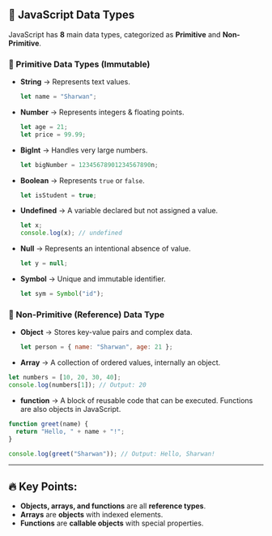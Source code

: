 ## 📌 JavaScript Data Types
JavaScript has **8** main data types, categorized as **Primitive** and **Non-Primitive**.

### 🔹 Primitive Data Types (Immutable)
- **String** → Represents text values.
  ```javascript
  let name = "Sharwan";
  ```
- **Number** → Represents integers & floating points.
  ```javascript
  let age = 21;
  let price = 99.99;
  ```
- **BigInt** → Handles very large numbers.
  ```javascript
  let bigNumber = 12345678901234567890n;
  ```
- **Boolean** → Represents `true` or `false`.
  ```javascript
  let isStudent = true;
  ```
- **Undefined** → A variable declared but not assigned a value.
  ```javascript
  let x;
  console.log(x); // undefined
  ```
- **Null** → Represents an intentional absence of value.
  ```javascript
  let y = null;
  ```
- **Symbol** → Unique and immutable identifier.
  ```javascript
  let sym = Symbol("id");
  ```

### 🔹 Non-Primitive (Reference) Data Type
- **Object** → Stores key-value pairs and complex data.
  ```javascript
  let person = { name: "Sharwan", age: 21 };
  ```
- **Array** →  A collection of ordered values, internally an object.
```javascript
let numbers = [10, 20, 30, 40];
console.log(numbers[1]); // Output: 20
```
- **function** → A block of reusable code that can be executed. Functions are also objects in JavaScript.
```javascript
function greet(name) {
  return "Hello, " + name + "!";
}

console.log(greet("Sharwan")); // Output: Hello, Sharwan!

```

---

## 🔥 Key Points:
- **Objects, arrays, and functions** are all **reference types**.
- **Arrays** are **objects** with indexed elements.
- **Functions** are **callable objects** with special properties.
